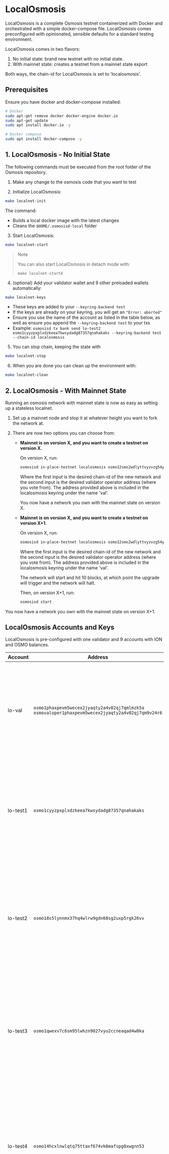 # LocalOsmosis

LocalOsmosis is a complete Osmosis testnet containerized with Docker and orchestrated with a simple docker-compose file. LocalOsmosis comes preconfigured with opinionated, sensible defaults for a standard testing environment.

LocalOsmosis comes in two flavors:

1. No initial state: brand new testnet with no initial state. 
2. With mainnet state: creates a testnet from a mainnet state export

Both ways, the chain-id for LocalOsmosis is set to 'localosmosis'.

## Prerequisites

Ensure you have docker and docker-compose installed:

```sh
# Docker
sudo apt-get remove docker docker-engine docker.io
sudo apt-get update
sudo apt install docker.io -y

# Docker compose
sudo apt install docker-compose -y
```

## 1. LocalOsmosis - No Initial State

The following commands must be executed from the root folder of the Osmosis repository.

1. Make any change to the osmosis code that you want to test

2. Initialize LocalOsmosis:

```bash
make localnet-init
```

The command:

- Builds a local docker image with the latest changes
- Cleans the `$HOME/.osmosisd-local` folder

3. Start LocalOsmosis:

```bash
make localnet-start
```

> Note
>
> You can also start LocalOsmosis in detach mode with:
>
> `make localnet-startd`

4. (optional) Add your validator wallet and 9 other preloaded wallets automatically:

```bash
make localnet-keys
```

- These keys are added to your `--keyring-backend test`
- If the keys are already on your keyring, you will get an `"Error: aborted"`
- Ensure you use the name of the account as listed in the table below, as well as ensure you append the `--keyring-backend test` to your txs
- Example: `osmosisd tx bank send lo-test2 osmo1cyyzpxplxdzkeea7kwsydadg87357qnahakaks --keyring-backend test --chain-id localosmosis`

5. You can stop chain, keeping the state with

```bash
make localnet-stop
```

6. When you are done you can clean up the environment with:

```bash
make localnet-clean
```

## 2. LocalOsmosis - With Mainnet State

Running an osmosis network with mainnet state is now as easy as setting up a stateless localnet.

1. Set up a mainnet node and stop it at whatever height you want to fork the network at.

2. There are now two options you can choose from:

   - **Mainnet is on version X, and you want to create a testnet on version X.**

     On version X, run:

      ```bash
      osmosisd in-place-testnet localosmosis osmo12smx2wdlyttvyzvzg54y2vnqwq2qjateuf7thj
      ```

      Where the first input is the desired chain-id of the new network and the second input is the desired validator operator address (where you vote from).
      The address provided above is included in the localosmosis keyring under the name 'val'.

     You now have a network you own with the mainnet state on version X.

   - **Mainnet is on version X, and you want to create a testnet on version X+1.**

     On version X, run:

      ```bash
      osmosisd in-place-testnet localosmosis osmo12smx2wdlyttvyzvzg54y2vnqwq2qjateuf7thj --trigger-testnet-upgrade
      ```

      Where the first input is the desired chain-id of the new network and the second input is the desired validator operator address (where you vote from).
      The address provided above is included in the localosmosis keyring under the name 'val'.

     The network will start and hit 10 blocks, at which point the upgrade will trigger and the network will halt.

     Then, on version X+1, run:

      ```bash
      osmosisd start
      ```

You now have a network you own with the mainnet state on version X+1.

## LocalOsmosis Accounts and Keys

LocalOsmosis is pre-configured with one validator and 9 accounts with ION and OSMO balances.

| Account   | Address                                                                                                | Mnemonic                                                                                                                                                                   |
|-----------|--------------------------------------------------------------------------------------------------------|----------------------------------------------------------------------------------------------------------------------------------------------------------------------------|
| lo-val    | `osmo1phaxpevm5wecex2jyaqty2a4v02qj7qmlmzk5a`<br/>`osmovaloper1phaxpevm5wecex2jyaqty2a4v02qj7qm9v24r6` | `satisfy adjust timber high purchase tuition stool faith fine install that you unaware feed domain license impose boss human eager hat rent enjoy dawn`                    |
| lo-test1  | `osmo1cyyzpxplxdzkeea7kwsydadg87357qnahakaks`                                                          | `notice oak worry limit wrap speak medal online prefer cluster roof addict wrist behave treat actual wasp year salad speed social layer crew genius`                       |
| lo-test2  | `osmo18s5lynnmx37hq4wlrw9gdn68sg2uxp5rgk26vv`                                                          | `quality vacuum heart guard buzz spike sight swarm shove special gym robust assume sudden deposit grid alcohol choice devote leader tilt noodle tide penalty`              |
| lo-test3  | `osmo1qwexv7c6sm95lwhzn9027vyu2ccneaqad4w8ka`                                                          | `symbol force gallery make bulk round subway violin worry mixture penalty kingdom boring survey tool fringe patrol sausage hard admit remember broken alien absorb`        |
| lo-test4  | `osmo14hcxlnwlqtq75ttaxf674vk6mafspg8xwgnn53`                                                          | `bounce success option birth apple portion aunt rural episode solution hockey pencil lend session cause hedgehog slender journey system canvas decorate razor catch empty` |
| lo-test5  | `osmo12rr534cer5c0vj53eq4y32lcwguyy7nndt0u2t`                                                          | `second render cat sing soup reward cluster island bench diet lumber grocery repeat balcony perfect diesel stumble piano distance caught occur example ozone loyal`        |
| lo-test6  | `osmo1nt33cjd5auzh36syym6azgc8tve0jlvklnq7jq`                                                          | `spatial forest elevator battle also spoon fun skirt flight initial nasty transfer glory palm drama gossip remove fan joke shove label dune debate quick`                  |
| lo-test7  | `osmo10qfrpash5g2vk3hppvu45x0g860czur8ff5yx0`                                                          | `noble width taxi input there patrol clown public spell aunt wish punch moment will misery eight excess arena pen turtle minimum grain vague inmate`                       |
| lo-test8  | `osmo1f4tvsdukfwh6s9swrc24gkuz23tp8pd3e9r5fa`                                                          | `cream sport mango believe inhale text fish rely elegant below earth april wall rug ritual blossom cherry detail length blind digital proof identify ride`                 |
| lo-test9  | `osmo1myv43sqgnj5sm4zl98ftl45af9cfzk7nhjxjqh`                                                          | `index light average senior silent limit usual local involve delay update rack cause inmate wall render magnet common feature laundry exact casual resource hundred`       |
| lo-test10 | `osmo14gs9zqh8m49yy9kscjqu9h72exyf295afg6kgk`                                                          | `prefer forget visit mistake mixture feel eyebrow autumn shop pair address airport diesel street pass vague innocent poem method awful require hurry unhappy shoulder`     |

To list all keys in the keyring named `test`
```
osmosisd keys list --keyring-backend test
```

To import an account into the keyring `test`. NOTE: replace the address with any of the above user accounts. 
```
osmosisd keys add osmo1cyyzpxplxdzkeea7kwsydadg87357qnahakaks --keyring-backend test --recover
```

## Tests

### Software-upgrade test

To test a software upgrade, you can use the `submit_upgrade_proposal.sh` script located in the `scripts/` folder. This script automatically creates a proposal to upgrade the software to the specified version and votes "yes" on the proposal. Once the proposal passes and the upgrade height is reached, you can update your localosmosis instance to use the new version.

#### Usage 

To use the script:

1. make sure you have a running LocalOsmosis instance

2. run the following command:

```bash
./scripts/submit_upgrade_proposal.sh <upgrade version>
```

Replace `<upgrade version>` with the version of the software you want to upgrade to, for example. If no version is specified, the script will default to `v15` version.

The script does the following:

- Creates an upgrade proposal with the specified version and description.
- Votes "yes" on the proposal.

#### Upgrade

Once the upgrade height is reached, you need to update your `localosmosis` instance to use the new software. 

There are two ways to do this:

1. Change the image in the `docker-compose.yml` file to use the new version, and then restart LocalOsmosis using `make localnet-start`. For example:

```yaml
services:
  osmosisd:
    image: <NEW_IMAGE_I_WANT_TO_USE>
    # All this needs to be commented to don't build the image with local changes
    # 
    # build:
    #     context: ../../
    #     dockerfile: Dockerfile
    #     args:
    #     RUNNER_IMAGE: alpine:3.17
    #     GO_VERSION: 1.22
```

2. Checkout the Osmosis repository to a different `ref` that includes the new version, and then rebuild and restart LocalOsmosis using `make localnet-start`. Make sure to don't delete your `~/.osmosisd-local` folder.

### Create a pool 
You can create a concentrated liquidity pool in `localosmosis`:
```
osmosisd tx concentratedliquidity create-pool uion uosmo 100 0.01 --from osmo1cyyzpxplxdzkeea7kwsydadg87357qnahakaks --chain-id localosmosis -b sync --keyring-backend test --fees 3000uosmo --gas 1000000
```
NOTE: Check `--from` and `--keyring-backend`. See also: [LocalOsmosis Accounts and Keys](#localosmosis-accounts-and-keys)

## FAQ

Q: How do I enable pprof server in localosmosis?

A: everything but the Dockerfile is already configured. Since we use a production Dockerfile in localosmosis, we don't want to expose the pprof server there by default. As a result, if you would like to use pprof, make sure to add `EXPOSE 6060` to the Dockerfile and rebuild the localosmosis image.
